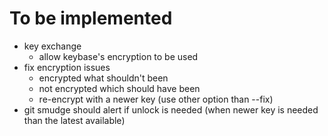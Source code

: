 # To be implemented

- key exchange
  - allow keybase's encryption to be used
- fix encryption issues
  - encrypted what shouldn't been
  - not encrypted which should have been
  - re-encrypt with a newer key (use other option than --fix)
- git smudge should alert if unlock is needed (when newer key is needed than the latest available)
